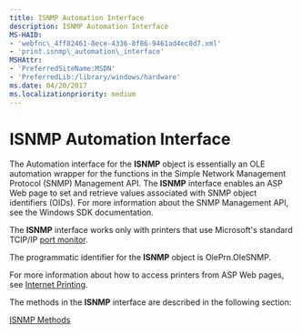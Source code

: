 ```yaml
---
title: ISNMP Automation Interface
description: ISNMP Automation Interface
MS-HAID:
- 'webfnc\_4ff82461-8ece-4336-8f86-9461ad4ec8d7.xml'
- 'print.isnmp\_automation\_interface'
MSHAttr:
- 'PreferredSiteName:MSDN'
- 'PreferredLib:/library/windows/hardware'
ms.date: 04/20/2017
ms.localizationpriority: medium
---
```


# ISNMP Automation Interface

The Automation interface for the **ISNMP** object is essentially an OLE automation wrapper for the functions in the Simple Network Management Protocol (SNMP) Management API. The **ISNMP** interface enables an ASP Web page to set and retrieve values associated with SNMP object identifiers (OIDs). For more information about the SNMP Management API, see the Windows SDK documentation.

The **ISNMP** interface works only with printers that use Microsoft's standard TCIP/IP [port monitor](./port-monitors.md). 

The programmatic identifier for the **ISNMP** object is OlePrn.OleSNMP.

For more information about how to access printers from ASP Web pages, see [Internet Printing](./internet-printing.md).

The methods in the **ISNMP** interface are described in the following section:

[ISNMP Methods](isnmp-methods.md)
